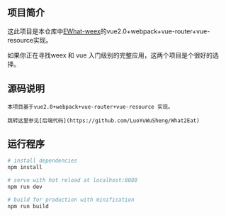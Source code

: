 ## 项目简介
  这此项目是本仓库中[EWhat-weex](https://github.com/Lx15/EWhat-weex)的vue2.0+webpack+vue-router+vue-resource实现。

  如果你正在寻找weex 和 vue 入门级别的完整应用，这两个项目是个很好的选择。
  
## 源码说明

    本项目基于vue2.0+webpack+vue-router+vue-resource 实现。
    
    跳转这里参见[后端代码](https://github.com/LuoYuWuSheng/What2Eat)

## 运行程序
  ``` bash
  # install dependencies
  npm install

  # serve with hot reload at localhost:8080
  npm run dev

  # build for production with minification
  npm run build
  ```
 






